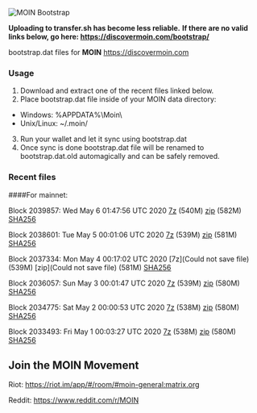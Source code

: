 ![MOIN Bootstrap](https://i.imgur.com/KjM1jMp.jpg)

**Uploading to transfer.sh has become less reliable.**
**If there are no valid links below, go here: https://discovermoin.com/bootstrap/**

bootstrap.dat files for **MOIN** https://discovermoin.com

### Usage

1. Download and extract one of the recent files linked below.
2. Place bootstrap.dat file inside of your MOIN data directory:
 - Windows: %APPDATA%\Moin\
 - Unix/Linux: ~/.moin/
3. Run your wallet and let it sync using bootstrap.dat
4. Once sync is done bootstrap.dat file will be renamed to bootstrap.dat.old automagically and can be safely removed.


### Recent files

####For mainnet:

Block 2039857: Wed May  6 01:47:56 UTC 2020 [7z](https://transfer.sh/11dr3l/bootstrap.dat.20200506.7z) (540M) [zip](https://transfer.sh/XpRCI/bootstrap.dat.20200506.zip) (582M) [SHA256](https://transfer.sh/3PDoT/sha256.txt)

Block 2038601: Tue May  5 00:01:06 UTC 2020 [7z]() (539M) [zip]() (581M) [SHA256](https://transfer.sh/15laB7/sha256.txt)

Block 2037334: Mon May  4 00:17:02 UTC 2020 [7z](Could not save file) (539M) [zip](Could not save file) (581M) [SHA256](https://transfer.sh/3LtoN/sha256.txt)

Block 2036057: Sun May  3 00:01:47 UTC 2020 [7z]() (539M) [zip]() (580M) [SHA256]()

Block 2034775: Sat May  2 00:00:53 UTC 2020 [7z](https://transfer.sh/10Gqis/bootstrap.dat.20200502.7z) (538M) [zip](https://transfer.sh/kijds/bootstrap.dat.20200502.zip) (580M) [SHA256](https://transfer.sh/bTMDW/sha256.txt)

Block 2033493: Fri May  1 00:03:27 UTC 2020 [7z](https://transfer.sh/bZm6w/bootstrap.dat.20200501.7z) (538M) [zip](https://transfer.sh/7tS6t/bootstrap.dat.20200501.zip) (580M) [SHA256](https://transfer.sh/14qBK3/sha256.txt)

## Join the MOIN Movement

Riot: https://riot.im/app/#/room/#moin-general:matrix.org

Reddit: https://www.reddit.com/r/MOIN
